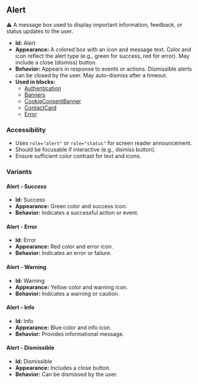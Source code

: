 ## Alert
⚠️ A message box used to display important information, feedback, or status updates to the user.
- **Id:** Alert
- **Appearance:** A colored box with an icon and message text. Color and icon reflect the alert type (e.g., green for success, red for error). May include a close (dismiss) button.
- **Behavior:** Appears in response to events or actions. Dismissible alerts can be closed by the user. May auto-dismiss after a timeout.
- **Used in blocks:**
  - [Authentication](blocks.md#authentication)
  - [Banners](blocks.md#banners)
  - [CookieConsentBanner](blocks.md#cookie-consent-banner)
  - [ContactCard](blocks.md#contact-card)
  - [Error](blocks.md#error)
### Accessibility
- Uses `role="alert"` or `role="status"` for screen reader announcement.
- Should be focusable if interactive (e.g., dismiss button).
- Ensure sufficient color contrast for text and icons.

### Variants
#### Alert - **Success**
- **Id:** Success
- **Appearance:** Green color and success icon.
- **Behavior:** Indicates a successful action or event.
#### Alert - **Error**
- **Id:** Error
- **Appearance:** Red color and error icon.
- **Behavior:** Indicates an error or failure.
#### Alert - **Warning**
- **Id:** Warning
- **Appearance:** Yellow color and warning icon.
- **Behavior:** Indicates a warning or caution.
#### Alert - **Info**
- **Id:** Info
- **Appearance:** Blue color and info icon.
- **Behavior:** Provides informational message.
#### Alert - **Dismissible**
- **Id:** Dismissible
- **Appearance:** Includes a close button.
- **Behavior:** Can be dismissed by the user.
